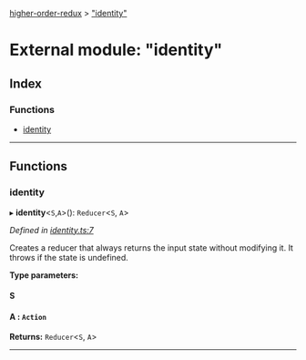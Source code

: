 [higher-order-redux](../README.md) > ["identity"](../modules/_identity_.md)

# External module: "identity"

## Index

### Functions

* [identity](_identity_.md#identity)

---

## Functions

<a id="identity"></a>

###  identity

▸ **identity**<`S`,`A`>(): `Reducer`<`S`, `A`>

*Defined in [identity.ts:7](https://github.com/pwlmaciejewski/redux-hor/blob/d49db45/src/identity.ts#L7)*

Creates a reducer that always returns the input state without modifying it. It throws if the state is undefined.

**Type parameters:**

#### S 
#### A :  `Action`

**Returns:** `Reducer`<`S`, `A`>

___

